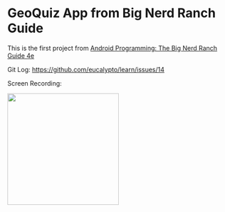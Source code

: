 # GeoQuiz App from Big Nerd Ranch Guide

This is the first project from [Android Programming: The Big Nerd Ranch Guide 4e](https://www.amazon.com/Android-Programming-Ranch-Guide-Guides/dp/0135245125)

Git Log: https://github.com/eucalypto/learn/issues/14


Screen Recording:

<img src="https://user-images.githubusercontent.com/10223577/115754659-b6adc800-a39c-11eb-9db0-36fb03c0c229.gif" width="250"/>
